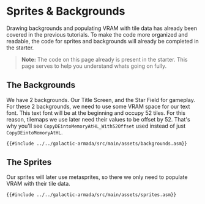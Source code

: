 # Sprites & Backgrounds

Drawing backgrounds and populating VRAM with tile data has already been covered in the previous tutorials. To make the code more organized and readable, the code for sprites and backgrounds will already be completed in the starter.

>**Note:** The code on this page already is present in the starter. This page serves to help you understand whats going on fully.
## The Backgrounds

We have 2 backgrounds. Our Title Screen, and the Star Field for gameplay. For these 2 backgrounds, we need to use some VRAM space for our text font. This text font will be at the beginning and occupy 52 tiles. For this reason, tilemaps we use later need their values to be offset by 52. That's why you'll see `CopyDEintoMemoryAtHL_With52Offset` used instead of just `CopyDEintoMemoryAtHL`.

```rgbasm,linenos,start={{#line_no_of "" ../../galactic-armada/src/main/assets/backgrounds.asm}}
{{#include ../../galactic-armada/src/main/assets/backgrounds.asm}}
```
## The Sprites

Our sprites will later use metasprites, so there we only need to populate VRAM with their tile data.

```rgbasm,linenos,start={{#line_no_of "" ../../galactic-armada/src/main/assets/sprites.asm}}
{{#include ../../galactic-armada/src/main/assets/sprites.asm}}
```
